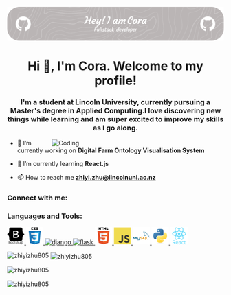 
[![MasterHead](banner1.png)](banner1.png)
<h1 align="center">Hi 👋, I'm Cora. Welcome to my profile!</h1>
<h3 align="center">I'm a student at Lincoln University, currently pursuing a Master's degree in Applied Computing.I love discovering new things while learning and am super excited to improve my skills as I go along.</h3>
<img align="right" alt="Coding" width="400" src="https://media.tenor.com/S59bPkT0pqcAAAAC/programming.gif">

- 🔭 I’m currently working on **Digital Farm Ontology Visualisation System**

- 🌱 I’m currently learning **React.js**

- 📫 How to reach me **zhiyi.zhu@lincolnuni.ac.nz**

<h3 align="left">Connect with me:</h3>
<p align="left">
</p>

<h3 align="left">Languages and Tools:</h3>
<p align="left"> <a href="https://getbootstrap.com" target="_blank" rel="noreferrer"> <img src="https://raw.githubusercontent.com/devicons/devicon/master/icons/bootstrap/bootstrap-plain-wordmark.svg" alt="bootstrap" width="40" height="40"/> </a> <a href="https://www.w3schools.com/css/" target="_blank" rel="noreferrer"> <img src="https://raw.githubusercontent.com/devicons/devicon/master/icons/css3/css3-original-wordmark.svg" alt="css3" width="40" height="40"/> </a> <a href="https://www.djangoproject.com/" target="_blank" rel="noreferrer"> <img src="https://cdn.worldvectorlogo.com/logos/django.svg" alt="django" width="40" height="40"/> </a> <a href="https://flask.palletsprojects.com/" target="_blank" rel="noreferrer"> <img src="https://www.vectorlogo.zone/logos/pocoo_flask/pocoo_flask-icon.svg" alt="flask" width="40" height="40"/> </a> <a href="https://www.w3.org/html/" target="_blank" rel="noreferrer"> <img src="https://raw.githubusercontent.com/devicons/devicon/master/icons/html5/html5-original-wordmark.svg" alt="html5" width="40" height="40"/> </a> <a href="https://developer.mozilla.org/en-US/docs/Web/JavaScript" target="_blank" rel="noreferrer"> <img src="https://raw.githubusercontent.com/devicons/devicon/master/icons/javascript/javascript-original.svg" alt="javascript" width="40" height="40"/> </a> <a href="https://www.mysql.com/" target="_blank" rel="noreferrer"> <img src="https://raw.githubusercontent.com/devicons/devicon/master/icons/mysql/mysql-original-wordmark.svg" alt="mysql" width="40" height="40"/> </a> <a href="https://www.python.org" target="_blank" rel="noreferrer"> <img src="https://raw.githubusercontent.com/devicons/devicon/master/icons/python/python-original.svg" alt="python" width="40" height="40"/> </a> <a href="https://reactjs.org/" target="_blank" rel="noreferrer"> <img src="https://raw.githubusercontent.com/devicons/devicon/master/icons/react/react-original-wordmark.svg" alt="react" width="40" height="40"/> </a> </p>

<p><img align="left" src="https://github-readme-stats.vercel.app/api/top-langs?username=zhiyizhu805&show_icons=true&locale=en&layout=compact" alt="zhiyizhu805" /></p>

<p>&nbsp;<img align="center" src="https://github-readme-stats.vercel.app/api?username=zhiyizhu805&show_icons=true&locale=en" alt="zhiyizhu805" /></p>

<p><img align="center" src="https://github-readme-streak-stats.herokuapp.com/?user=zhiyizhu805&" alt="zhiyizhu805" /></p>


<p><img align="center" src="https://github-readme-streak-stats.herokuapp.com/?user=zhiyizhu805&" alt="zhiyizhu805" /></p>
